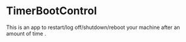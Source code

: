 # TimerBootControl
This is an app to restart/log off/shutdown/reboot your machine after an amount of time .

